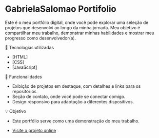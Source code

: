 # GabrielaSalomao Portifolio
Este é o meu portfólio digital, onde você pode explorar uma seleção de projetos que desenvolvi ao longo da minha jornada. Meu objetivo é compartilhar meu trabalho, demonstrar minhas habilidades e mostrar meu progresso como desenvolvedor(a).

🔧 Tecnologias utilizadas
- [HTML]
- [CSS]
- [JavaScript]

🚀 Funcionalidades
- Exibição de projetos em destaque, com detalhes e links para os repositórios.
- Seção de contato, onde você pode se conectar comigo.
- Design responsivo para adaptação a diferentes dispositivos.

💡 Objetivo
- Este portfólio serve como uma demonstração do meu trabalho.

- [Visite o projeto online](https://gabrielaspenha.github.io/GabrielaSalomao)
